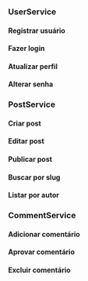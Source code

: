 ### UserService

#### Registrar usuário
#### Fazer login
#### Atualizar perfil
#### Alterar senha

### PostService

#### Criar post
#### Editar post
#### Publicar post
#### Buscar por slug
#### Listar por autor

### CommentService

#### Adicionar comentário
#### Aprovar comentário
#### Excluir comentário
